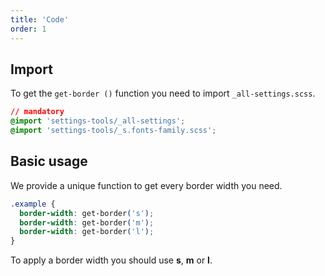 ```yaml
---
title: 'Code'
order: 1
---
```


## Import

To get the `get-border ()` function you need to import `_all-settings.scss`.

```css
// mandatory
@import 'settings-tools/_all-settings';
@import 'settings-tools/_s.fonts-family.scss';
```

## Basic usage

We provide a unique function to get every border width you need.

```css
.example {
  border-width: get-border('s');
  border-width: get-border('m');
  border-width: get-border('l');
}
```

<hintitem>
  To apply a border width you should use <b>s</b>, <b>m</b> or <b>l</b>.
</hintitem>
